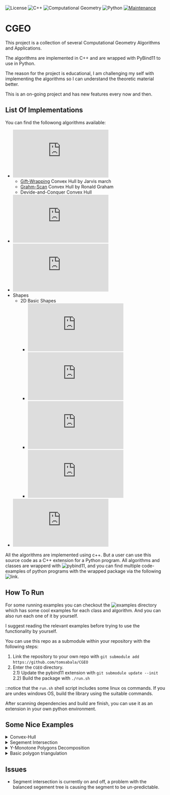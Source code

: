 ![License](https://img.shields.io/badge/License-GNU%203.0-green.svg)  ![C++](https://img.shields.io/badge/-c++-black?logo=c%2B%2B&style=social) ![Computational Geometry](https://img.shields.io/static/v1?label=Computational&message=Geometry&color=green)  ![Python](https://img.shields.io/static/v1?label=Made%20With&message=Python&color=blue) [![Maintenance](https://img.shields.io/badge/Maintained%3F-yes-green.svg)](https://GitHub.com/Naereen/StrapDown.js/graphs/commit-activity)

# CGEO

<p>This project is a collection of several Computational Geometry Algorithms and Applications.

The algorithms are implemented in C++ and are wrapped with PyBind11 to use in Python.

The reason for the project is educational, I am challenging my self with implementing the algorithms so I can understand the theoretic material better.

This is an on-going project and has new features every now and then.</p>


## List Of Implementations
<p>You can find the followong algorithms available:

* ![Convex Hull](https://github.com/tomsabala/CGEO/blob/main/2D/Algorithms_2D/ConvexHull2D.cpp)
    * [Gift-Wrapping](https://en.wikipedia.org/wiki/Gift_wrapping_algorithm) Convex Hull by Jarvis march
    * [Grahm-Scan](https://en.wikipedia.org/wiki/Graham_scan) Convex Hull by Ronald Graham
    * Devide-and-Conquer Convex Hull
* ![Segmentation Intersection](https://github.com/tomsabala/CGEO/blob/main/2D/Algorithms_2D/SegmentIntersection2D.cpp)
* ![Polygon Triangulation](https://github.com/tomsabala/CGEO/blob/main/2D/Algorithms_2D/Triangulation2D.cpp)
* Shapes
    * 2D Basic Shapes
        * ![Point](https://github.com/tomsabala/CGEO/blob/main/2D/Shapes_2D/Point2d.cpp)
        * ![Line](https://github.com/tomsabala/CGEO/blob/main/2D/Shapes_2D/Line2d.cpp)
        * ![Segment](https://github.com/tomsabala/CGEO/blob/main/2D/Shapes_2D/Segment2d.cpp)
        * ![Polygon](https://github.com/tomsabala/CGEO/blob/main/2D/Shapes_2D/Polygon.cpp)
* ![Balanced Binary Segment Tree](https://github.com/tomsabala/CGEO/blob/main/DataStructures/BBST.cpp)</p>

All the algorithms are implemented using c++. 
But a user can use this source code as a C++ extension for a Python program.
All algorithms and classes are wrapperd with ![pybind11](https://pybind11.readthedocs.io/en/stable/), 
and you can find multiple code-examples of python programs with the wrapped package via the following ![link](https://github.com/tomsabala/CGEO/tree/main/examples/py_test).


## How To Run
For some running examples you can checkout the ![examples](CGEO/examples) directory which has some cool examples for each class and algorithm. And you can also run each one of it by yourself.

I suggest reading the relevant examples before trying to use the functionality by yourself.

You can use this repo as a submodule within your repository with the following steps:
1) Link the repository to your own repo with `git submodule add https://github.com/tomsabala/CGEO`
2) Enter the `CGEO` directory.<br />
<t/>2.1) Update the pybind11 extension with `git submodule update --init` <br/>
<t/>2.2) Build the package with `./run.sh`

::notice that the `run.sh` shell script includes some linux os commands. If you are undes windows OS, build the library using the suitable commands.

After scanning dependencies and build are finish, you can use it as an extension in your own python environment.


## Some Nice Examples
<details>
      <summary>Convex-Hull</summary>
      <p><img src=examples/PlotImages/convex_hull.png width=250 height=250/> <img src=examples/PlotImages/Convex_Hull002.png width=250 height=250 /></p>
   
   * The pink layer is the initial polygon form, and the green layer is the convex hull of the follow polygon.
     
</details>

<details>
      <summary>Segement Intersection</summary>
      <p><img src=examples/PlotImages/SegmentIntersection.png width=250 height=250/></p>
   
   * The input is given as a list of segments, and the algorithms is coloring all segments intersections with blue.
     
</details>

<details>
      <summary>Y-Monotone Polygons Decomposition</summary>
      <p><img src=examples/PlotImages/y_decomposition.png width=250 height=250 /></p>  
         
   * The pink layer is the initial polygon form, and the green layer is the convex hull of the follow polygon.
   * A [reference](https://en.wikipedia.org/wiki/Monotone_polygon) for y-monotone polygons definition.
   
</details>

<details>
      <summary>Basic polygon triangulation</summary>
      <p><img src=https://github.com/tomsabala/CGEO/blob/main/examples/PlotImages/Ppolygon_Triangulating.jpeg width=250 height=250 /></p>     
</details>

## Issues
* Segment intersection is currently on and off, a problem with the balanced segement tree is causing the segment to be un-predictable.
